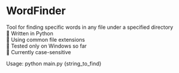 # WordFinder
Tool for finding specific words in any file under a specified directory <br />
📍 Written in Python <br />
📍 Using common file extensions <br />
📍 Tested only on Windows so far <br />
📍 Currently case-sensitive <br />

Usage: python main.py {string_to_find}
